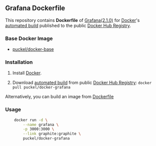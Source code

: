 ## Grafana Dockerfile


This repository contains **Dockerfile** of [Grafana(2.1.0)](http://grafana.org/) for [Docker](https://www.docker.com/)'s [automated build](https://registry.hub.docker.com/u/puckel/docker-grafana/) published to the public [Docker Hub Registry](https://registry.hub.docker.com/).


### Base Docker Image

* [puckel/docker-base](https://registry.hub.docker.com/u/puckel/docker-base/)


### Installation

1. Install [Docker](https://www.docker.com/).

2. Download [automated build](https://registry.hub.docker.com/u/puckel/docker-grafana/) from public [Docker Hub Registry](https://registry.hub.docker.com/):
 `docker pull puckel/docker-grafana`

Alternatively, you can build an image from [Dockerfile](https://github.com/puckel/docker-grafana)

### Usage

```bash
    docker run -d \
        --name grafana \
        -p 3000:3000 \
        --link graphite:graphite \
        puckel/docker-grafana
```
